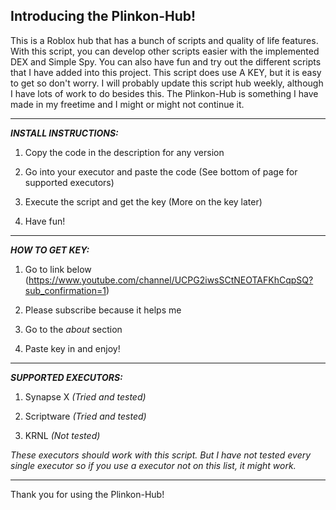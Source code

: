 Introducing the Plinkon-Hub!
----------------------------
This is a Roblox hub that has a bunch of
scripts and quality of life features.
With this script, you can develop other scripts
easier with the implemented DEX and Simple Spy.
You can also have fun and try out the different 
scripts that I have added into this project.
This script does use A KEY, but it is easy
to get so don't worry. I will probably update
this script hub weekly, although I have lots 
of work to do besides this. The Plinkon-Hub
is something I have made in my freetime and I
might or might not continue it.
_____
**_INSTALL INSTRUCTIONS:_**

1. Copy the code in the description for any version

2. Go into your executor and paste the code
(See bottom of page for supported executors)

3. Execute the script and get the key
(More on the key later)

4. Have fun!
_____
**_HOW TO GET KEY:_**

1. Go to link below
(https://www.youtube.com/channel/UCPG2iwsSCtNEOTAFKhCqpSQ?sub_confirmation=1)

2. Please subscribe because it helps me

3. Go to the _about_ section

4. Paste key in and enjoy!
_____
**_SUPPORTED EXECUTORS:_**

1. Synapse X _(Tried and tested)_

2. Scriptware _(Tried and tested)_

3. KRNL _(Not tested)_

_These executors should work with this script.
But I have not tested every single executor
so if you use a executor not on this list, 
it might work._
_____
Thank you for using the Plinkon-Hub!
